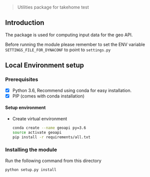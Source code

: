 > Utilities package for takehome test

## Introduction

The package is used for computing input data for the geo API.

Before running the module please remember to set the ENV variable `SETTINGS_FILE_FOR_DYNACONF` to point to `settings.py`

## Local Environment setup

### Prerequisites

- [x] Python 3.6, Recommend using conda for easy installation.
- [x] PIP (comes with conda installation)

#### Setup environment

* Create virtual environment

	```bash
	conda create --name geoapi py=3.6
	source activate geoapi
	pip install -r requirements/all.txt
	```
  
### Installing the module

Run the following command from this directory

```bash
python setup.py install
```




